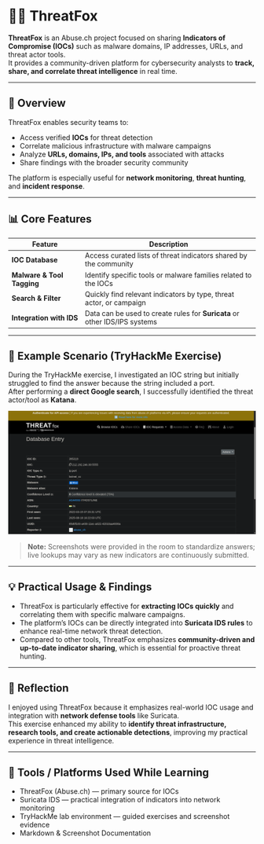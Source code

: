 # 🕵️‍♂️ ThreatFox

**ThreatFox** is an Abuse.ch project focused on sharing **Indicators of Compromise (IOCs)** such as malware domains, IP addresses, URLs, and threat actor tools.  
It provides a community-driven platform for cybersecurity analysts to **track, share, and correlate threat intelligence** in real time.

---

## 🧠 Overview

ThreatFox enables security teams to:

- Access verified **IOCs** for threat detection  
- Correlate malicious infrastructure with malware campaigns  
- Analyze **URLs, domains, IPs, and tools** associated with attacks  
- Share findings with the broader security community  

The platform is especially useful for **network monitoring**, **threat hunting**, and **incident response**.

---

## 📊 Core Features

| Feature | Description |
|--------|-------------|
| **IOC Database** | Access curated lists of threat indicators shared by the community |
| **Malware & Tool Tagging** | Identify specific tools or malware families related to the IOCs |
| **Search & Filter** | Quickly find relevant indicators by type, threat actor, or campaign |
| **Integration with IDS** | Data can be used to create rules for **Suricata** or other IDS/IPS systems |

---

## 🧪 Example Scenario (TryHackMe Exercise)

During the TryHackMe exercise, I investigated an IOC string but initially struggled to find the answer because the string included a port.  
After performing a **direct Google search**, I successfully identified the threat actor/tool as **Katana**.

![ThreatFox - Example Output (Room Screenshot)](screenshots/TFox1.png)

> **Note:** Screenshots were provided in the room to standardize answers; live lookups may vary as new indicators are continuously submitted.

---

## 💡 Practical Usage & Findings

- ThreatFox is particularly effective for **extracting IOCs quickly** and correlating them with specific malware campaigns.  
- The platform’s IOCs can be directly integrated into **Suricata IDS rules** to enhance real-time network threat detection.  
- Compared to other tools, ThreatFox emphasizes **community-driven and up-to-date indicator sharing**, which is essential for proactive threat hunting.

---

## 🧠 Reflection

I enjoyed using ThreatFox because it emphasizes real-world IOC usage and integration with **network defense tools** like Suricata.  
This exercise enhanced my ability to **identify threat infrastructure, research tools, and create actionable detections**, improving my practical experience in threat intelligence.

---

## 🧰 Tools / Platforms Used While Learning
- ThreatFox (Abuse.ch) — primary source for IOCs  
- Suricata IDS — practical integration of indicators into network monitoring  
- TryHackMe lab environment — guided exercises and screenshot evidence  
- Markdown & Screenshot Documentation
